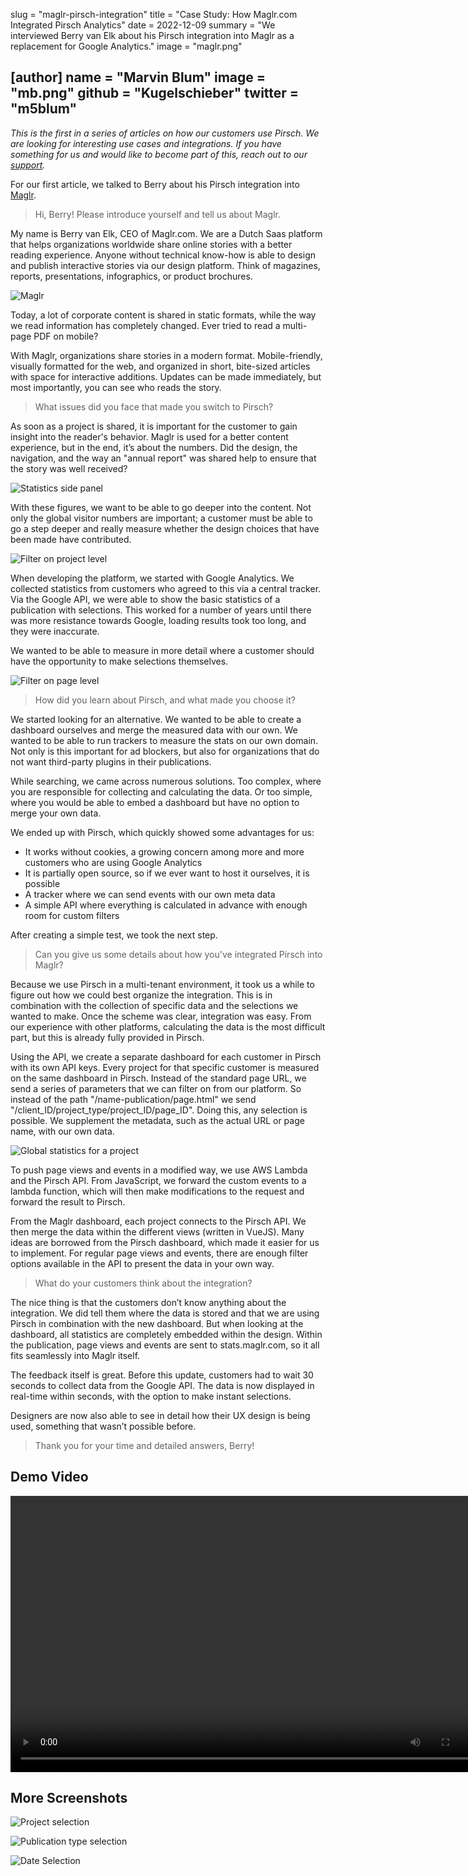 slug = "maglr-pirsch-integration"
title = "Case Study: How Maglr.com Integrated Pirsch Analytics"
date = 2022-12-09
summary = "We interviewed Berry van Elk about his Pirsch integration into Maglr as a replacement for Google Analytics."
image = "maglr.png"

[author]
name = "Marvin Blum"
image = "mb.png"
github = "Kugelschieber"
twitter = "m5blum"
---

*This is the first in a series of articles on how our customers use Pirsch. We are looking for interesting use cases and integrations. If you have something for us and would like to become part of this, reach out to our [support](mailto:support@pirsch.io).*

For our first article, we talked to Berry about his Pirsch integration into [Maglr](https://www.maglr.com/en).

> Hi, Berry! Please introduce yourself and tell us about Maglr.

My name is Berry van Elk, CEO of Maglr.com. We are a Dutch Saas platform that helps organizations worldwide share online stories with a better reading experience. Anyone without technical know-how is able to design and publish interactive stories via our design platform. Think of magazines, reports, presentations, infographics, or product brochures.

![Maglr](/blog/static/maglr/editor-create-buttons-interactions-naming-layer.png)

Today, a lot of corporate content is shared in static formats, while the way we read information has completely changed. Ever tried to read a multi-page PDF on mobile?

With Maglr, organizations share stories in a modern format. Mobile-friendly, visually formatted for the web, and organized in short, bite-sized articles with space for interactive additions. Updates can be made immediately, but most importantly, you can see who reads the story.

> What issues did you face that made you switch to Pirsch?

As soon as a project is shared, it is important for the customer to gain insight into the reader's behavior. Maglr is used for a better content experience, but in the end, it’s about the numbers. Did the design, the navigation, and the way an "annual report" was shared help to ensure that the story was well received?

![Statistics side panel](/blog/static/maglr/overview-stats-sidepanel.png)

With these figures, we want to be able to go deeper into the content. Not only the global visitor numbers are important; a customer must be able to go a step deeper and really measure whether the design choices that have been made have contributed.

![Filter on project level](/blog/static/maglr/stats-filter-on-project.jpg)

When developing the platform, we started with Google Analytics. We collected statistics from customers who agreed to this via a central tracker. Via the Google API, we were able to show the basic statistics of a publication with selections. This worked for a number of years until there was more resistance towards Google, loading results took too long, and they were inaccurate.

We wanted to be able to measure in more detail where a customer should have the opportunity to make selections themselves.

![Filter on page level](/blog/static/maglr/stats-filter-on-page-level.jpg)

> How did you learn about Pirsch, and what made you choose it?

We started looking for an alternative. We wanted to be able to create a dashboard ourselves and merge the measured data with our own. We wanted to be able to run trackers to measure the stats on our own domain. Not only is this important for ad blockers, but also for organizations that do not want third-party plugins in their publications.

While searching, we came across numerous solutions. Too complex, where you are responsible for collecting and calculating the data. Or too simple, where you would be able to embed a dashboard but have no option to merge your own data.

We ended up with Pirsch, which quickly showed some advantages for us:

* It works without cookies, a growing concern among more and more customers who are using Google Analytics
* It is partially open source, so if we ever want to host it ourselves, it is possible
* A tracker where we can send events with our own meta data
* A simple API where everything is calculated in advance with enough room for custom filters

After creating a simple test, we took the next step.

> Can you give us some details about how you've integrated Pirsch into Maglr?

Because we use Pirsch in a multi-tenant environment, it took us a while to figure out how we could best organize the integration. This is in combination with the collection of specific data and the selections we wanted to make. Once the scheme was clear, integration was easy. From our experience with other platforms, calculating the data is the most difficult part, but this is already fully provided in Pirsch.

Using the API, we create a separate dashboard for each customer in Pirsch with its own API keys. Every project for that specific customer is measured on the same dashboard in Pirsch. Instead of the standard page URL, we send a series of parameters that we can filter on from our platform. So instead of the path "/name-publication/page.html" we send "/client_ID/project_type/project_ID/page_ID". Doing this, any selection is possible. We supplement the metadata, such as the actual URL or page name, with our own data.

![Global statistics for a project](/blog/static/maglr/global-stats-and-per-project.jpg)

To push page views and events in a modified way, we use AWS Lambda and the Pirsch API. From JavaScript, we forward the custom events to a lambda function, which will then make modifications to the request and forward the result to Pirsch.

From the Maglr dashboard, each project connects to the Pirsch API. We then merge the data within the different views (written in VueJS). Many ideas are borrowed from the Pirsch dashboard, which made it easier for us to implement. For regular page views and events, there are enough filter options available in the API to present the data in your own way.

> What do your customers think about the integration?

The nice thing is that the customers don’t know anything about the integration. We did tell them where the data is stored and that we are using Pirsch in combination with the new dashboard. But when looking at the dashboard, all statistics are completely embedded within the design. Within the publication, page views and events are sent to stats.maglr.com, so it all fits seamlessly into Maglr itself.

The feedback itself is great. Before this update, customers had to wait 30 seconds to collect data from the Google API. The data is now displayed in real-time within seconds, with the option to make instant selections.

Designers are now also able to see in detail how their UX design is being used, something that wasn’t possible before.

> Thank you for your time and detailed answers, Berry!

## Demo Video

<video width="768" height="442" autoplay>
    <source src="/blog/static/maglr/demo.mp4" type="video/mp4">
</video> 

## More Screenshots

![Project selection](/blog/static/maglr/project-selection.jpg)

![Publication type selection](/blog/static/maglr/publication-type-selection.jpg)

![Date Selection](/blog/static/maglr/date-selection.jpg)
